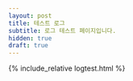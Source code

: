 ```yaml
---
layout: post
title: 테스트 로그
subtitle: 로그 테스트 페이지입니다.
hidden: true
draft: true
---
```

{% include_relative logtest.html %}